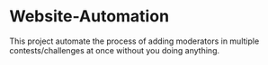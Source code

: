﻿# Website-Automation

This project automate the process of adding moderators in multiple contests/challenges at once without you doing anything. 
